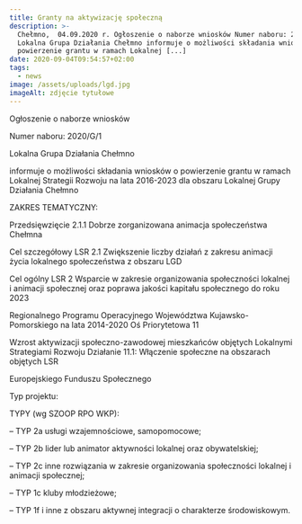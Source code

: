 ```yaml
---
title: Granty na aktywizację społeczną
description: >-
  Chełmno,  04.09.2020 r. Ogłoszenie o naborze wniosków Numer naboru: 2020/G/1
  Lokalna Grupa Działania Chełmno informuje o możliwości składania wniosków o
  powierzenie grantu w ramach Lokalnej [...]
date: 2020-09-04T09:54:57+02:00
tags:
  - news
image: /assets/uploads/lgd.jpg
imageAlt: zdjęcie tytułowe
---
```

Ogłoszenie o naborze wniosków



Numer naboru: 2020/G/1



Lokalna Grupa Działania Chełmno



informuje o możliwości składania wniosków o powierzenie grantu w ramach Lokalnej Strategii Rozwoju na lata 2016-2023 dla obszaru Lokalnej Grupy Działania Chełmno



ZAKRES TEMATYCZNY:



Przedsięwzięcie 2.1.1 Dobrze zorganizowana animacja społeczeństwa Chełmna



Cel szczegółowy LSR 2.1 Zwiększenie liczby działań z zakresu animacji życia lokalnego     społeczeństwa z obszaru LGD



Cel ogólny LSR 2 Wsparcie w zakresie organizowania społeczności lokalnej i animacji społecznej      oraz poprawa jakości kapitału społecznego do roku 2023



Regionalnego Programu Operacyjnego Województwa Kujawsko-Pomorskiego na lata 2014-2020 Oś Priorytetowa 11



Wzrost aktywizacji społeczno-zawodowej mieszkańców objętych Lokalnymi Strategiami Rozwoju Działanie 11.1: Włączenie społeczne na obszarach objętych LSR



Europejskiego Funduszu Społecznego



Typ projektu:



TYPY (wg SZOOP RPO WKP):



– TYP 2a usługi wzajemnościowe, samopomocowe;



– TYP  2b lider lub animator aktywności lokalnej oraz obywatelskiej;



– TYP  2c inne rozwiązania w zakresie organizowania społeczności lokalnej i animacji społecznej;



– TYP 1c kluby młodzieżowe;



– TYP 1f i inne z obszaru aktywnej integracji o charakterze środowiskowym.
